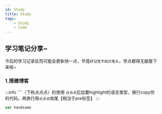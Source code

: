 ```yaml
---
id: Study
title: Study
tags:
    - Study
    - Code
---
```


## 学习笔记分享~
今后的学习记录反而可能会更新快一点，毕竟`好记性不如烂笔头`，学点都得无脑誊下来啦~  
### 1.搭建博客
:::info **```**（下称点点点）的使用
`点点点`后加要highlight的语言类型，换行copy你的代码，再换行用`点点点`收尾【相当于pre标签】
:::
```js
var handsome
```